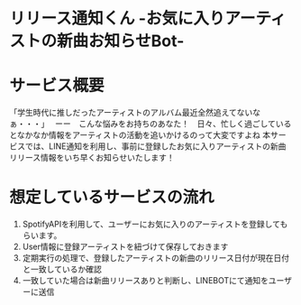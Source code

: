 # リリース通知くん -お気に入りアーティストの新曲お知らせBot-

# サービス概要
「学生時代に推しだったアーティストのアルバム最近全然追えてないなぁ・・・」　
ーー　こんな悩みをお持ちのあなた！　日々、忙しく過ごしているとなかなか情報をアーティストの活動を追いかけるのって大変ですよね
本サービスでは、LINE通知を利用し、事前に登録したお気に入りアーティストの新曲リリース情報をいち早くお知らせいたします！

# 想定しているサービスの流れ
1. SpotifyAPIを利用して、ユーザーにお気に入りのアーティストを登録してもらいます。
1. User情報に登録アーティストを紐づけて保存しておきます
1. 定期実行の処理で、登録したアーティストの新曲のリリース日付が現在日付と一致しているか確認
1. 一致していた場合は新曲リリースありと判断し、LINEBOTにて通知をユーザーに送信

